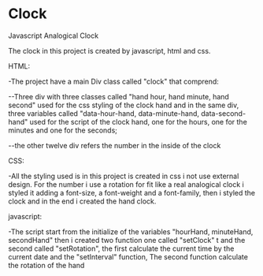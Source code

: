# Clock
Javascript Analogical Clock


The clock in this project is created by javascript, html and css.

HTML:

-The project have a main Div class called "clock" that comprend:

--Three div with three classes called "hand hour, hand minute, hand second" used for the css styling of the clock hand 
and in the same div, three variables called "data-hour-hand, data-minute-hand, data-second-hand" 
used for the script of the clock hand, one for the hours, one for the minutes and one for the seconds;

--the other twelve div refers the number in the inside of the clock

CSS:

-All the styling used is in this project is created in css i not use external design. 
For the number i use a rotation for fit like a real analogical clock i styled it adding a font-size, a font-weight and a font-family,
then i styled the clock and in the end i created the hand clock.

javascript:

-The script start from the initialize of the variables "hourHand, minuteHand, secondHand" then i created two function one called "setClock" t
and the second called "setRotation", the first calculate the current time by the current date and the "setInterval" function, 
The second function calculate the rotation of the hand 


